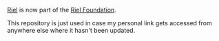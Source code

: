[Riel](https://www.github.com/riel-foundation/riel) is now part of the [Riel Foundation](https://www.github.com/riel-foundation).

This repository is just used in case my personal link gets accessed from anywhere else where it hasn't been updated.
